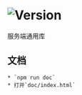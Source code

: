 # ![Version](https://img.shields.io/badge/version-10.100.29-green.svg)

服务端通用库

## 文档
    * `npm run doc`
    * 打开`doc/index.html`
